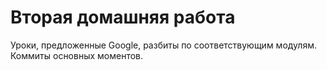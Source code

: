 # Вторая домашняя работа
Уроки, предложенные Google, разбиты по соответствующим модулям.
Коммиты основных моментов.

